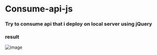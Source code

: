 # Consume-api-js

### Try to consume api that i deploy on local server using jQuery

### result
![image](https://user-images.githubusercontent.com/42792502/190102248-5994e725-4720-4678-88f5-ef6b9c48aba8.png)


